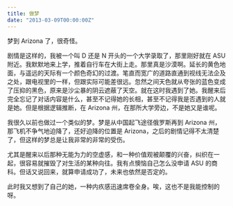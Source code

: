 ```yaml
---
title: 做梦
date: "2013-03-09T00:00:00Z"
---
```


梦到 Arizona 了，很奇怪。

剧情是这样的，我被一个叫 D 还是 N 开头的一个大学录取了，那里刚好就在 ASU 附近。我默默地来上学，推着自行车在大街上走。那里真是沙漠啊。延长的黄色地面，与遥远的天际有一个颜色奇幻的过渡。笔直而宽广的道路直通到视线无法企及之处，跟电视里的一样，但跟实际可能差很远。忽然之间天色就从夸张的蓝色变成了压抑的黑色，原来是沙尘暴的阴云遮蔽了天空。就在这时我遇到了她。我醒来后完全忘记了对话内容是什么，甚至不记得她的长相，甚至不记得我是否遇到的人就是她。但是根据逻辑推断，在 Arizona 州，在那所大学旁边，不是她又是谁呢。

我很久以前也做过一个类似的梦。梦是从中国起飞途径俄罗斯再到 Arizona 州，那飞机不争气地迫降了，还好迫降的位置是 Arizona，之后的剧情记得不太清楚了，但这样的梦总是让我非常的非常的受伤。

尤其是醒来以后那种无能为力的空虚感，和一种价值观被颠覆的兴奋，纠织在一起，很容易就摧毁了对生活的某种向往。我有点懊恼自己怎么没申请 ASU 的商科。但话又说回来，就算申请成功了，未来也依然是否定的。

此时我又想到了自己的她，一种内疚感迅速席卷全身。唉，这也不是我能控制的呀。
